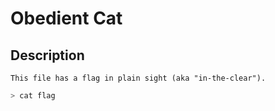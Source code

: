 # Obedient Cat

## Description
```
This file has a flag in plain sight (aka "in-the-clear").
```

``` bash
> cat flag
```